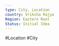 ```yaml
---
type: City, Location
country: Vriksha Rajya
Region: Eastern Root
Status: Initial Idea
---
```


#Location #City